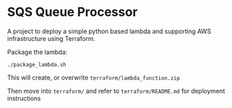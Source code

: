 # SQS Queue Processor

A project to deploy a simple python based lambda and supporting AWS infrastructure using Terraform. 

Package the lambda: 

```
./package_lambda.sh
```

This will create, or overwrite `terraform/lambda_function.zip`

Then move into `terraform/` and refer to `terraform/README.md` for deployment instructions